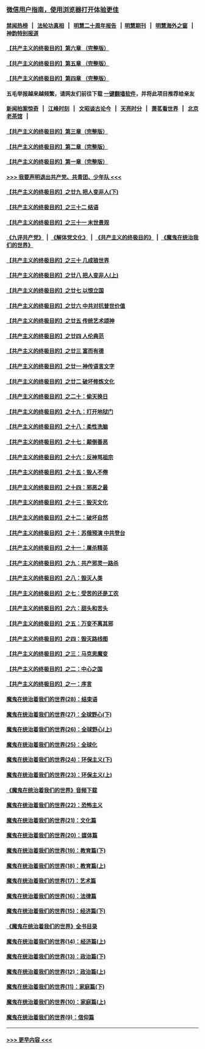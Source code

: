 ### [微信用户指南，使用浏览器打开体验更佳](https://github.com/gfw-breaker/banned-news1/blob/master/indexes/wechat-guide.md?t=0)
#### [禁闻热榜](热点新闻.md?t=0)  &nbsp;&nbsp;|&nbsp;&nbsp; [法轮功真相](https://github.com/gfw-breaker/truth/blob/master/README.md?t=0) &nbsp;&nbsp;|&nbsp;&nbsp; [明慧二十周年报告](https://github.com/gfw-breaker/mh-reports/blob/master/README.md?t=0) &nbsp;&nbsp;|&nbsp;&nbsp;[明慧期刊](https://github.com/gfw-breaker/mh-qikan) &nbsp;&nbsp;|&nbsp;&nbsp; [明慧海外之窗](https://github.com/gfw-breaker/mh-news/blob/master/README.md?t=0) &nbsp;&nbsp;|&nbsp;&nbsp; [神韵特别报道](https://github.com/gfw-breaker/mh-news/blob/master/shenyun.md?t=0)
#### [【共产主义的终极目的】第六章 （完整版）](../pages/nsc422/n11428913.md?t=02070933) 
#### [【共产主义的终极目的】第五章 （完整版）](../pages/nsc422/n11428912.md?t=02070933) 
#### [【共产主义的终极目的】第四章 （完整版）](../pages/nsc422/n11428907.md?t=02070933) 
#### 五毛举报越来越频繁，请网友们前往下载 [一键翻墙软件](https://github.com/gfw-breaker/ssr-accounts)，并将此项目推荐给亲友
#### [新闻拍案惊奇](https://github.com/gfw-breaker/banned-news1/blob/master/pages/link4.md) &nbsp;&nbsp;|&nbsp;&nbsp; [江峰时刻](https://github.com/gfw-breaker/banned-news1/blob/master/pages/link4.md) &nbsp;&nbsp;|&nbsp;&nbsp; [文昭谈古论今](https://github.com/gfw-breaker/banned-news1/blob/master/pages/link4.md) &nbsp;&nbsp;|&nbsp;&nbsp; [天亮时分](https://github.com/gfw-breaker/banned-news1/blob/master/pages/link4.md) &nbsp;&nbsp;|&nbsp;&nbsp; [萧茗看世界](https://github.com/gfw-breaker/banned-news1/blob/master/pages/link4.md) &nbsp;&nbsp;|&nbsp;&nbsp; [北京老茶馆](https://github.com/gfw-breaker/banned-news1/blob/master/pages/link4.md) &nbsp;&nbsp;|&nbsp;&nbsp; 
#### [【共产主义的终极目的】第三章（完整版）](../pages/nsc422/n11428848.md?t=02070933) 
#### [【共产主义的终极目的】第二章（完整版）](../pages/nsc422/n11428831.md?t=02070933) 
#### [【共产主义的终极目的】第一章（完整版）](../pages/nsc422/n11417651.md?t=02070933) 
#### [>>> 我要声明退出共产党、共青团、少年队 <<<](https://github.com/begood0513/goodnews/blob/master/quit/letter.md) 
#### [【共产主义的终极目的】之廿九 把人变非人(下)](../pages/nsc422/n11344140.md?t=02070933) 
#### [【共产主义的终极目的】之三十二 结语](../pages/nsc422/n11360535.md?t=02070933) 
#### [【共产主义的终极目的】之三十一 末世景观](../pages/nsc422/n11351129.md?t=02070933) 
#### [《九评共产党》](https://github.com/begood0513/9ping.md/blob/master/README.md) &nbsp;|&nbsp; [《解体党文化》](../../../../jtdwh.md/blob/master/README.md)  &nbsp;|&nbsp; [《共产主义的终极目的》](../../../../gczydzjmd.md/blob/master/README.md) &nbsp;|&nbsp; [《魔鬼在统治我们的世界》](../../../../mgztzwmdsj.md/blob/master/README.md) 
#### [【共产主义的终极目的】之三十 几成狼世界](../pages/nsc422/n11348280.md?t=02070933) 
#### [【共产主义的终极目的】之廿八 把人变非人(上)](../pages/nsc422/n11340492.md?t=02070933) 
#### [【共产主义的终极目的】之廿七 以恨立国](../pages/nsc422/n11336944.md?t=02070933) 
#### [【共产主义的终极目的】之廿六 中共对抗普世价值](../pages/nsc422/n11324785.md?t=02070933) 
#### [【共产主义的终极目的】之廿五 传统艺术颂神](../pages/nsc422/n11296396.md?t=02070933) 
#### [【共产主义的终极目的】之廿四 人伦典范](../pages/nsc422/n11296397.md?t=02070933) 
#### [【共产主义的终极目的】之廿三 富而有德](../pages/nsc422/n11283598.md?t=02070933) 
#### [【共产主义的终极目的】之廿一 神传语言文字](../pages/nsc422/n11263265.md?t=02070933) 
#### [【共产主义的终极目的】之廿二 破坏修炼文化](../pages/nsc422/n11245728.md?t=02070933) 
#### [【共产主义的终极目的】之二十：偷天换日](../pages/nsc422/n11238846.md?t=02070933) 
#### [【共产主义的终极目的】之十九：打开地狱门](../pages/nsc422/n11206376.md?t=02070933) 
#### [【共产主义的终极目的】之十八：柔性洗脑](../pages/nsc422/n11199994.md?t=02070933) 
#### [【共产主义的终极目的】之十七：颠倒善恶](../pages/nsc422/n11179782.md?t=02070933) 
#### [【共产主义的终极目的】之十六：反神骂祖宗](../pages/nsc422/n11166798.md?t=02070933) 
#### [【共产主义的终极目的】之十五：毁人不倦](../pages/nsc422/n11166792.md?t=02070933) 
#### [【共产主义的终极目的】之十四：邪恶之最](../pages/nsc422/n11150249.md?t=02070933) 
#### [【共产主义的终极目的】之十三：毁灭文化](../pages/nsc422/n11135227.md?t=02070933) 
#### [【共产主义的终极目的】之十二：破坏自然](../pages/nsc422/n11135214.md?t=02070933) 
#### [【共产主义的终极目的】之十：苏俄预演 中共登台](../pages/nsc422/n11118424.md?t=02070933) 
#### [【共产主义的终极目的】之十一：屠杀精英](../pages/nsc422/n11118442.md?t=02070933) 
#### [【共产主义的终极目的】之九：共产邪灵一路杀](../pages/nsc422/n11114139.md?t=02070933) 
#### [【共产主义的终极目的】之八：毁灭人类](../pages/nsc422/n11108503.md?t=02070933) 
#### [【共产主义的终极目的】之七：受苦的还是工农](../pages/nsc422/n11101809.md?t=02070933) 
#### [【共产主义的终极目的】之六：甜头和苦头](../pages/nsc422/n11096971.md?t=02070933) 
#### [【共产主义的终极目的】之五：万变不离其邪](../pages/nsc422/n11091285.md?t=02070933) 
#### [【共产主义的终极目的】之四：毁灭路线图](../pages/nsc422/n11086284.md?t=02070933) 
#### [【共产主义的终极目的】之三：马克思魔变](../pages/nsc422/n11061941.md?t=02070933) 
#### [【共产主义的终极目的】之二：中心之国](../pages/nsc422/n11047728.md?t=02070933) 
#### [【共产主义的终极目的】之一：序言](../pages/nsc422/n11086077.md?t=02070933) 
#### [魔鬼在统治着我们的世界(28)：结束语](../pages/nsc422/n10936246.md?t=02070933) 
#### [魔鬼在统治着我们的世界(27)：全球野心(下)](../pages/nsc422/n10928319.md?t=02070933) 
#### [魔鬼在统治着我们的世界(26)：全球野心(上)](../pages/nsc422/n10900318.md?t=02070933) 
#### [魔鬼在统治着我们的世界(25)：全球化](../pages/nsc422/n10788205.md?t=02070933) 
#### [魔鬼在统治着我们的世界(24)：环保主义(下)](../pages/nsc422/n10695307.md?t=02070933) 
#### [魔鬼在统治着我们的世界(23)：环保主义(上)](../pages/nsc422/n10688613.md?t=02070933) 
#### [《魔鬼在统治着我们的世界》音频下载](../pages/nsc422/n10635553.md?t=02070933) 
#### [魔鬼在统治着我们的世界(22)：恐怖主义](../pages/nsc422/n10614727.md?t=02070933) 
#### [魔鬼在统治着我们的世界(21)：文化篇](../pages/nsc422/n10597706.md?t=02070933) 
#### [魔鬼在统治着我们的世界(20)：媒体篇](../pages/nsc422/n10586579.md?t=02070933) 
#### [魔鬼在统治着我们的世界(19)：教育篇(下)](../pages/nsc422/n10564808.md?t=02070933) 
#### [魔鬼在统治着我们的世界(18)：教育篇(上)](../pages/nsc422/n10526970.md?t=02070933) 
#### [魔鬼在统治着我们的世界(17)：艺术篇](../pages/nsc422/n10499093.md?t=02070933) 
#### [魔鬼在统治着我们的世界(16)：法律篇](../pages/nsc422/n10485969.md?t=02070933) 
#### [魔鬼在统治着我们的世界(15)：经济篇(下)](../pages/nsc422/n10469975.md?t=02070933) 
#### [《魔鬼在统治着我们的世界》全书目录](../pages/nsc422/n10464261.md?t=02070933) 
#### [魔鬼在统治着我们的世界(14)：经济篇(上)](../pages/nsc422/n10457370.md?t=02070933) 
#### [魔鬼在统治着我们的世界(13)：政治篇(下)](../pages/nsc422/n10448270.md?t=02070933) 
#### [魔鬼在统治着我们的世界(12)：政治篇(上)](../pages/nsc422/n10444576.md?t=02070933) 
#### [魔鬼在统治着我们的世界(11)：家庭篇(下)](../pages/nsc422/n10440961.md?t=02070933) 
#### [魔鬼在统治着我们的世界(10)：家庭篇(上)](../pages/nsc422/n10435448.md?t=02070933) 
#### [魔鬼在统治着我们的世界(9)：信仰篇](../pages/nsc422/n10432159.md?t=02070933) 

----
#### [ >>> 更早内容 <<< ](../indexes/nsc422-earlier.md)
